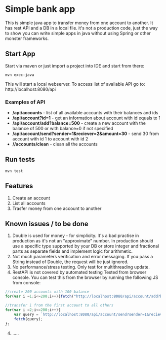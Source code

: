# Simple bank app

This is simple java app to transfer money from one account to another.
It has rest API and a DB in a local file. it's not a production code, just the way to show you can write simple apps in java
without using Spring or other monster frameworks.

## Start App
Start via maven or just import a project into IDE and start from there:
```
mvn exec:java
```

This will start a local webserver. To access list of available API go to:
http://localhost:8080/api

### Examples of API
* **/api/accounts** - list of all available accounts with their balances and ids
* **/api/account?id=1** - get an information about account with id equals to 1
* **/api/account/add?balance=500** - create a new account with the balance of 500 or with balance=0 if not specified
* **/api/account/send?sender=1&reciever=2&amount=30** -  send 30 from account with id 1 to account with id 2
* **//accounts/clean** - clean all the accounts
## Run tests
```
mvn test
```

## Features
1. Create an account
2. List all accounts
3. Trasfer money from one account to another

## Known issues / to be done
1. Double is used for money - for simplicity. It's a bad practise in production as it's not an "approximate" number. In production
should use a specific type supported by your DB or store integer and fractional parts as separate fields and implement logic for arithmetic.
2. Not much parameters verification and error messaging. If you pass a String instead of Double, the request will be just ignored.
3. No performance/stress testing. Only test for multithreading update.
4. RestAPI is not covered by automated testing
Tested from browser console.
You can test this from the browser by running the following JS from console:
```javascript
//create 200 accounts with 100 balance
for(var i =1;i<=200;i++){fetch("http://localhost:8080/api/account/add?balance=100")};
```
```javascript
//transfer 1 from the first account to all others
for(var i =2;i<=200;i++){
    var query = `http://localhost:8080/api/account/send?sender=1&reciever=${i}&amount=1`;
    fetch(query);
};
```

4. .....
